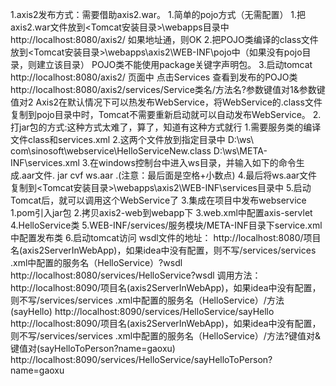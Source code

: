 1.axis2发布方式：需要借助axis2.war。
    1.简单的pojo方式（无需配置）
        1.把axis2.war文件放到<Tomcat安装目录>\webapps目录中
            http://localhost:8080/axis2/
            如果地址通，则OK
        2.把POJO类编译的class文件放到<Tomcat安装目录>\webapps\axis2\WEB-INF\pojo中（如果没有pojo目录，则建立该目录）
            POJO类不能使用package关键字声明包。
        3.启动tomcat
            http://localhost:8080/axis2/    页面中 点击Services 查看到发布的POJO类
            http://localhost:8080/axis2/services/Service类名/方法名?参数键值对1&参数键值对2
            Axis2在默认情况下可以热发布WebService，将WebService的.class文件复制到pojo目录中时，Tomcat不需要重新启动就可以自动发布WebService。
    2.打jar包的方式:这种方式太难了，算了，知道有这种方式就行
        1.需要服务类的编译文件class和services.xml
        2.这两个文件放到指定目录中
            D:\ws\ com\sinosoft\webservice\HelloServiceNew.class
            D:\ws\META-INF\services.xml
        3.在windows控制台中进入ws目录，并输入如下的命令生成.aar文件.
            jar cvf ws.aar .(注意：最后面是空格+小数点)
        4.最后将ws.aar文件复制到<Tomcat安装目录>\webapps\axis2\WEB-INF\services目录中
        5.启动Tomcat后，就可以调用这个WebService了
    3.集成在项目中发布webservice
        1.pom引入jar包 
        2.拷贝axis2-web到webapp下
        3.web.xml中配置axis-servlet
        4.HelloService类
        5.WEB-INF/services/服务模块/META-INF目录下service.xml中配置发布类
        6.启动tomcat访问
            wsdl文件的地址：
                http://localhost:8080/项目名(axis2ServerInWebApp)，如果idea中没有配置，则不写/services/services
                    .xml中配置的服务名（HelloService）?wsdl
                    http://localhost:8080/services/HelloService?wsdl
            调用方法：
                http://localhost:8090/项目名(axis2ServerInWebApp)，如果idea中没有配置，则不写/services/services
                    .xml中配置的服务名（HelloService）/方法(sayHello)
                    http://localhost:8090/services/HelloService/sayHello
                http://localhost:8090/项目名(axis2ServerInWebApp)，如果idea中没有配置，则不写/services/services
                    .xml中配置的服务名（HelloService）/方法?键值对&键值对(sayHelloToPerson?name=gaoxu)
                    http://localhost:8090/services/HelloService/sayHelloToPerson?name=gaoxu
                   